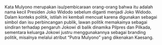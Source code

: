 Kata Mulyono merupakan isu/pembicaraan orang-orang bahwa itu adalah nama kecil Presiden Joko Widodo sebelum diganti menjadi Joko Widodo. Dalam konteks politik, istilah ini kembali mencuat karena digunakan sebagai simbol dan isu perbincangan publik, lawan politik memakainya sebagai sindiran terhadap pengaruh Jokowi di balik dinamika Pilpres dan Pilkada, sementara keluarga Jokowi justru menggunakannya sebagai branding politik, misalnya melalui atribut “Putra Mulyono” yang dikenakan Kaesang.